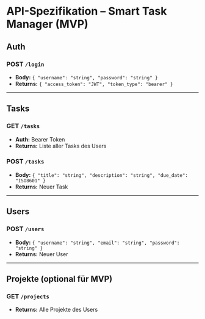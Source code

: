 # API-Spezifikation – Smart Task Manager (MVP)

## Auth

### POST `/login`
- **Body:** `{ "username": "string", "password": "string" }`
- **Returns:** `{ "access_token": "JWT", "token_type": "bearer" }`

---

## Tasks

### GET `/tasks`
- **Auth:** Bearer Token
- **Returns:** Liste aller Tasks des Users

### POST `/tasks`
- **Body:** `{ "title": "string", "description": "string", "due_date": "ISO8601" }`
- **Returns:** Neuer Task

---

## Users

### POST `/users`
- **Body:** `{ "username": "string", "email": "string", "password": "string" }`
- **Returns:** Neuer User

---

## Projekte (optional für MVP)

### GET `/projects`
- **Returns:** Alle Projekte des Users
